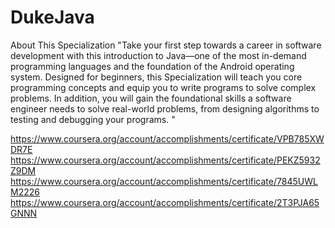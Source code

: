 # DukeJava
About This Specialization
"Take your first step towards a career in software development with this introduction to Java—one of the most in-demand programming languages and the foundation of the Android operating system. Designed for beginners, this Specialization will teach you core programming concepts and equip you to write programs to solve complex problems. In addition, you will gain the foundational skills a software engineer needs to solve real-world problems, from designing algorithms to testing and debugging your programs. "

https://www.coursera.org/account/accomplishments/certificate/VPB785XWDR7E
https://www.coursera.org/account/accomplishments/certificate/PEKZ5932Z9DM
https://www.coursera.org/account/accomplishments/certificate/7845UWLM2226
https://www.coursera.org/account/accomplishments/certificate/2T3PJA65GNNN
